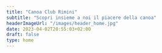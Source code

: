 ```yaml
---
title: "Canoa Club Rimini"
subtitle: "Scopri insieme a noi il piacere della canoa"
headerImageUrl: "/images/header_home.jpg"
date: 2023-04-02T20:55:03+02:00
draft: false
type: home
---
```

